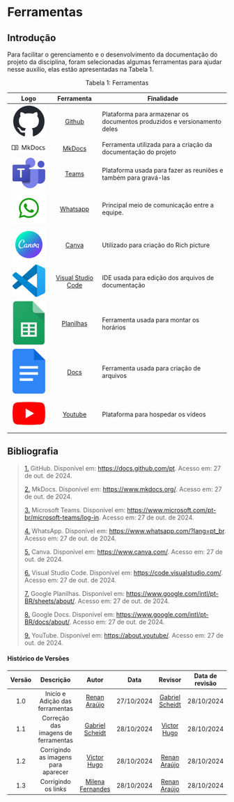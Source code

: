 # Ferramentas 

## Introdução

Para facilitar o gerenciamento e o desenvolvimento da documentação do projeto da disciplina, foram selecionadas algumas ferramentas para ajudar nesse auxilio, elas estão apresentadas na Tabela 1. 


<div style="text-align: center">
<p>Tabela 1: Ferramentas </p>
</div>


| Logo | Ferramenta | Finalidade |
| :-----: | :----: | ----------- |
| <img src="https://github.com/Requisitos-de-Software/2024.2-Sympla/raw/main/docs/assets/ferramentas/github.png" width=75px> | [Github](https://docs.github.com/pt) | Plataforma para armazenar os documentos produzidos e versionamento deles |
| <img style="border-radius: 25%" src="https://github.com/Requisitos-de-Software/2024.2-Sympla/raw/main/docs/assets/ferramentas/mkdocs.png" width=150px> | [MkDocs](https://www.mkdocs.org/) | Ferramenta utilizada para a criação da documentação do projeto |
| <img src="https://github.com/Requisitos-de-Software/2024.2-Sympla/raw/main/docs/assets/ferramentas/teams.png" width=75px> | [Teams](https://www.microsoft.com/pt-br/microsoft-teams/log-in) | Plataforma usada para fazer as reuniões e também para gravá-las |
| <img src="https://github.com/Requisitos-de-Software/2024.2-Sympla/raw/main/docs/assets/ferramentas/whatsapp.png" width=75px> | [Whatsapp](https://www.whatsapp.com/?lang=pt_br) | Principal meio de comunicação entre a equipe.|
| <img src="https://github.com/Requisitos-de-Software/2024.2-Sympla/raw/main/docs/assets/ferramentas/canva.png" width=75> | [Canva]( https://www.canva.com/) | Utilizado para criação do Rich picture |
| <img src="https://github.com/Requisitos-de-Software/2024.2-Sympla/raw/main/docs/assets/ferramentas/vscode.png" width=75px> | [Visual Studio Code](https://code.visualstudio.com/) | IDE usada para edição dos arquivos de documentação |
| <img src="https://github.com/Requisitos-de-Software/2024.2-Sympla/raw/main/docs/assets/ferramentas/panilha.png" width=75px> | [Planilhas](https://www.google.com/intl/pt-BR/sheets/about/) | Ferramenta usada para montar os horários |
| <img src="https://github.com/Requisitos-de-Software/2024.2-Sympla/raw/main/docs/assets/ferramentas/docs.png" width=75px> | [Docs]( https://www.google.com/intl/pt-BR/docs/about/) | Ferramenta usada para criação de arquivos |
| <img src="https://github.com/Requisitos-de-Software/2024.2-Sympla/raw/main/docs/assets/ferramentas/youtube.png" width=75px> | [Youtube]( https://about.youtube/) | Plataforma para hospedar os vídeos |



## **Bibliografia**

> <a id="FRM1" href="#anchor_1">1.</a> GitHub. Disponível em: https://docs.github.com/pt. Acesso em: 27 de out. de 2024.
>
> <a id="FRM4" href="#anchor_2">2.</a> MkDocs. Disponível em: https://www.mkdocs.org/. Acesso em: 27 de out. de 2024.
> 
> <a id="FRM2" href="#anchor_3">3.</a> Microsoft Teams. Disponível em: https://www.microsoft.com/pt-br/microsoft-teams/log-in. Acesso em: 27 de out. de 2024.
>
> <a id="FRM6" href="#anchor_4">4.</a> WhatsApp. Disponível em: https://www.whatsapp.com/?lang=pt_br. Acesso em: 27 de out. de 2024.
>
> <a id="FRM6" href="#anchor_5">5.</a> Canva. Disponível em: https://www.canva.com/. Acesso em: 27 de out. de 2024.
> 
> <a id="FRM5" href="#anchor_6">6.</a> Visual Studio Code. Disponível em: https://code.visualstudio.com/. Acesso em: 27 de out. de 2024.
>
> <a id="FRM8" href="#anchor_7">7.</a> Google Planilhas. Disponível em: https://www.google.com/intl/pt-BR/sheets/about/. Acesso em: 27 de out. de 2024.
>
> <a id="FRM9" href="#anchor_8">8.</a> Google Docs. Disponível em: https://www.google.com/intl/pt-BR/docs/about/. Acesso em: 27 de out. de 2024.
> 
> <a id="FRM7" href="#anchor_9">9.</a> YouTube. Disponível em: https://about.youtube/. Acesso em: 27 de out. de 2024.
>

#### **Histórico de Versões**

| Versão |          Descrição              |     Autor      |      Data      |   Revisor     |    Data de revisão    |  
|:------:|:-------------------------------:|:--------------:|:--------------:|:-------------:|:---------------------:|
|  1.0   | Inicío e Adição das ferramentas | [Renan Araújo](https://github.com/renantfm4) | 27/10/2024   | [Gabriel Scheidt](https://github.com/Gxaite)  |28/10/2024|
|  1.1   | Correção das imagens de ferramentas | [Gabriel Scheidt](https://github.com/Gxaite) | 28/10/2024   | [Victor Hugo](https://github.com/VHbernardes) | 28/10/2024 |
|  1.2   | Corrigindo as imagens para aparecer | [Victor Hugo](https://github.com/VHbernardes) | 28/10/2024   |  [Renan Araújo](https://github.com/renantfm4) |  28/10/2024 |
|  1.3   | Corrigindo os links | [Milena Fernandes ](https://github.com/MilenaFRocha) | 28/10/2024   |  [Renan Araújo](https://github.com/renantfm4) |  28/10/2024 |
